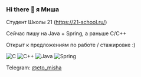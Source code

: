 ### Hi there 👋 я Миша

Студент Школы 21 (https://21-school.ru/)

Сейчас пишу на Java + Spring, а раньше C/C++

Открыт к предложениям по работе / стажировке :)

![C](https://img.shields.io/badge/c-%2300599C.svg?style=for-the-badge&logo=c&logoColor=white)
![C++](https://img.shields.io/badge/c++-%2300599C.svg?style=for-the-badge&logo=c%2B%2B&logoColor=white)
![Java](https://img.shields.io/badge/java-%23ED8B00.svg?style=for-the-badge&logo=java&logoColor=white)
![Spring](https://img.shields.io/badge/spring-%236DB33F.svg?style=for-the-badge&logo=spring&logoColor=white)

Telegram: [@eto_misha](https://t.me/eto_misha)
